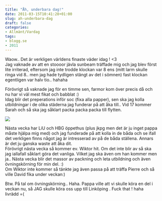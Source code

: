 ```yaml
---
title: "Åh, underbara dag!"
date: 2011-03-15T10:41:28+01:00
slug: ah-underbara-dag
draft: false
categories:
- Allmänt/Vardag
tags:
- blogg.se
- 2011
---
```

Waow.. Det är verkligen världens finaste väder idag ! <3  
Jag vaknade av att en stoooor jävla sunbeam träffade mig och jag blev först lite irriterad, eftersom jag inte trodde klockan var 8 ens (mitt larm skulle ringa vid 8.. men jag hade tydligen stängt av det i sömnen) fast klockan egentligen var halv tio.. hahaha  
  
Förövrigt så vaknade jag för en timme sen, farmor kom över precis då och nu har vi väl mest fikat och babblat :)  
Idag blir det preperations inför soc (fixa alla papper), sen ska jag kolla utbildningar i de olika städerna jag funderar på att åka till.. Vid 17 kommer Sarah och så ska jag såklart packa packa packa till flytten.  
  
![](/assets/images/blogg.se/vningskr_95048727_137706254.jpg)  
  
Nästa vecka har LiU och HBG öppethus (plus jkpg men det är ju inget pappa måste hjälpa mig med) och jag funderade på att kolla in de båda och se ifall det verkligen finns något jag är intresserad av på de båda ställena. Annars är det ju ganska waste att åka dit.  
Förövrigt nästa vecka så kommer ev. Wiktor hit. Om det inte blir av så ska jag iallafall såklart göra det vanliga. Vilket jag ska även om han kommer men ja.. Nästa vecka blir det massor av packning och leta utbildning och även övningskörning för min del. :)  
Om Wiktor inte kommer så tänkte jag även passa på att träffa Pierre och så ville David fika under veckan:)  
  
Btw. På tal om övningskörning.. Haha. Pappa ville att vi skulle köra en del i veckan nu, så JAG skulle köra oss upp till Linköping . Fuck that ! haha livrädd =(